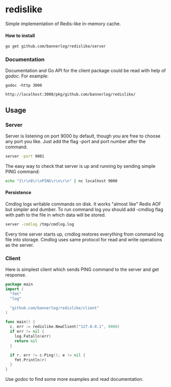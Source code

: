 # redislike

Simple implementation of Redis-like in-memory cache.

#### How to install
```bash
go get github.com/bannerlog/redislike/server
```

### Documentation
Documentation and Go API for the client package could be read with help of _godoc_. For example:

```
godoc -http 3000

http://localhost:3000/pkg/github.com/bannerlog/redislike/
```

## Usage
### Server
Server is listening on port 9000 by default, though you are free to choose any port you like. Just add the flag -port and port number after the command.

```bash
server -port 9001
```

The easy way to check that server is up and running by sending simple PING command:

```bash
echo "2\r\n8\r\nPING\r\n\r\n" | nc localhost 9000
```

#### Persistence
Cmdlog logs writable commands on disk. It works "almost like" Redis AOF
but simpler and dumber. To run command log you should add -cmdlog flag with path
to the file in which data will be stored.

```bash
server -cmdlog /tmp/cmdlog.log
```

Every time server starts up, cmdlog restores everything from command log file
into storage. Cmdlog uses same protocol for read and write operations as the server.

### Client
Here is simplest client which sends PING command to the server and get response.

```go
package main
import (
  "fmt"
  "log"

  "github.com/bannerlog/redislike/client"
)

func main() {
  c, err := redislike.NewClient("127.0.0.1", 9000)
  if err != nil {
    log.Fatalln(err)
    return nil
  }

  if r, err != c.Ping(); e != nil {
    fmt.Println(r)
  }
}
```

Use _godoc_ to find some more examples and read documentation.
